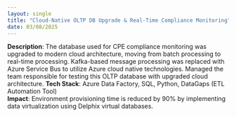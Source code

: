 ```yaml
---
layout: single
title: "Cloud-Native OLTP DB Upgrade & Real-Time Compliance Monitoring"
date: 03/08/2025
---
```


**Description**: The database used for CPE compliance monitoring was upgraded to modern cloud architecture, moving from batch processing to real-time processing. Kafka-based message processing was replaced with Azure Service Bus to utilize Azure cloud native technologies. Managed the team responsible for testing this OLTP database with upgraded cloud architecture. 
**Tech Stack**: Azure Data Factory, SQL, Python, DataGaps (ETL Automation Tool)  
**Impact**: Environment provisioning time is reduced  by 90% by implementing data virtualization using Delphix virtual databases. 